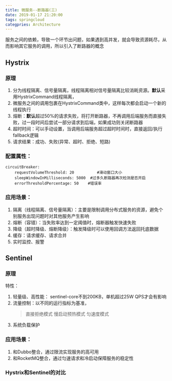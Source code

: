 ```yaml
---
title: 微服务--断路器(三)
date: 2019-01-17 21:20:00
tags: springcloud
categpries: Architecture
---
```

服务之间的依赖，导致一个环节出问题，如果遇到高并发，就会导致资源耗尽，从而影响其它服务的调用，所以引入了断路器的概念

<!-- more -->
## Hystrix ##
### 原理
1. 分为线程隔离、信号量隔离，线程隔离相对信号量隔离比较消耗资源。**默认**采用HystrixCommand线程隔离，
2. 微服务之间的调用包裹在HystrixCommand类中，这样每次都会启动一个新的线程执行
3. 熔断：**默认**超过50%的请求失败，将打开断路器，不再调用后端服务而直接失败，过一段时间后尝试一部分请求到后端，如果成功则关闭断路器
4. 超时时间：可以手动设置，当调用后端服务超过超时时间时，直接返回/执行fallback逻辑
5. 请求结果：成功、失败(异常、超时、拒绝、短路)

### 配置属性：
```
circuitBreaker:
	requestVolumeThreshold: 20   		#滑动窗口大小
	sleepWindowInMilliseconds: 5000  #过多久断路器再次检测是否开启
	errorThresholdPercentage: 50  	#错误率

```

### 应用场景：

1. 隔离（线程隔离、信号量隔离）：主要是限制调用分布式服务的资源，避免个别服务出现问题时对其他服务产生影响
2. 熔断（容错）：当失败率达到一定阈值时，熔断器触发快速失败
3. 降级（超时降级、熔断降级）：触发降级时可以使用回调方法返回托底数据
4. 缓存：请求缓存、请求合并
5. 实时监控、报警

## Sentinel ##
### 原理


特性：

1. 轻量级、高性能： sentinel-core不到200KB，单机超过25W QPS才会有影响
2. 流量控制：以不同的运行指标为基准，
	> 直接拒绝模式
	> 慢启动预热模式
	> 匀速度模式
3. 系统负载保护

### 应用场景：

1. 和Dubbo整合，通过限流实现服务的高可用
2. 和RocketMQ整合，通过匀速请求和冷启动保障服务的稳定性

### Hystrix和Sentinel的对比 ###
